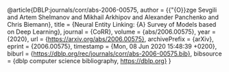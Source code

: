 @article{DBLP:journals/corr/abs-2006-00575,
  author    = {{\"{O}}zge Sevgili and
               Artem Shelmanov and
               Mikhail Arkhipov and
               Alexander Panchenko and
               Chris Biemann},
  title     = {Neural Entity Linking: {A} Survey of Models based on Deep Learning},
  journal   = {CoRR},
  volume    = {abs/2006.00575},
  year      = {2020},
  url       = {https://arxiv.org/abs/2006.00575},
  archivePrefix = {arXiv},
  eprint    = {2006.00575},
  timestamp = {Mon, 08 Jun 2020 15:48:39 +0200},
  biburl    = {https://dblp.org/rec/journals/corr/abs-2006-00575.bib},
  bibsource = {dblp computer science bibliography, https://dblp.org}
}